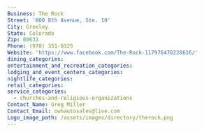 ```yaml
---
Business: The Rock
Street: '800 8th Avenue, Ste. 10'
City: Greeley
State: Colorado
Zip: 80631
Phone: (970) 351-0325
Website: 'https://www.facebook.com/The-Rock-117976478228616/'
dining_categories:
entertainment_and_recreation_categories:
lodging_and_event_centers_categories:
nightlife_categories:
retail_categories:
service_categories:
  - churches-and-religious-organizations
Contact_Name: Greg Miller
Contact_Email: owhautosales@live.com
Logo_image_path: /assets/images/directory/therock.png
---
```



